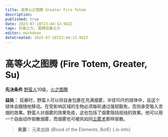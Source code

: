 ```yaml
---
title: 高等火之图腾 Greater Fire Totem
description: 
published: true
date: 2023-07-18T23:44:13.942Z
tags: 狂暴之力, 图腾狂暴之力
editor: markdown
dateCreated: 2023-07-18T23:44:13.942Z
---
```


# 高等火之图腾 (Fire Totem, Greater, Su)

**先决条件** [野蛮人](/野蛮人)10级，[火之图腾](/狂暴之力/火之图腾)

**益处：** 狂暴时，野蛮人可以将自身包裹在充满烟雾，半径10尺的球体中，且这个球体会跟随他移动。在受影响区域的生物必须每轮通过强韧豁免，否则承受吸入浓烟的效果。野蛮人对烟雾的效果免疫，这也包括了烟雾阻挡视线的效果。他可以用一个自由动作驱散烟雾，而烟雾也可被风如同[云雾术](/法术列表/云雾术_Fog_cloud)那样驱散。

> **来源：** 元素血脉 (Blood of the Elements, BotE)
{.is-info}
